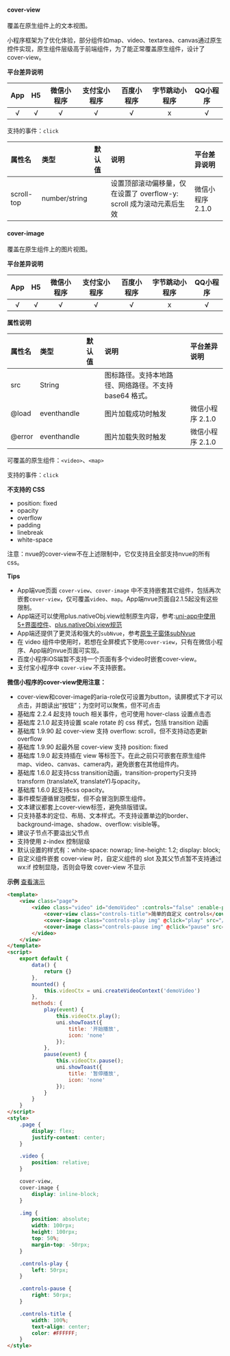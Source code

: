 #### cover-view
覆盖在原生组件上的文本视图。

小程序框架为了优化体验，部分组件如map、video、textarea、canvas通过原生控件实现，原生组件层级高于前端组件，为了能正常覆盖原生组件，设计了cover-view。

**平台差异说明**

|App|H5|微信小程序|支付宝小程序|百度小程序|字节跳动小程序|QQ小程序|
|:-:|:-:|:-:|:-:|:-:|:-:|:-:|
|√|√|√|√|√|x|√|

支持的事件：`click`

|属性名|类型|默认值|说明|平台差异说明|
|:-|:-|:-|:-|:-|
|scroll-top|number/string||设置顶部滚动偏移量，仅在设置了 overflow-y: scroll 成为滚动元素后生效|微信小程序2.1.0|


#### cover-image
覆盖在原生组件上的图片视图。

**平台差异说明**

|App|H5|微信小程序|支付宝小程序|百度小程序|字节跳动小程序|QQ小程序|
|:-:|:-:|:-:|:-:|:-:|:-:|:-:|
|√|√|√|√|√|x|√|

**属性说明**

|属性名|类型|默认值|说明|平台差异说明|
|:-|:-|:-|:-|:-|
|src|String||图标路径。支持本地路径、网络路径。不支持 base64 格式。|
|@load|eventhandle||图片加载成功时触发|微信小程序 2.1.0|
|@error|eventhandle||图片加载失败时触发|微信小程序 2.1.0|


可覆盖的原生组件：`<video>`、`<map>`

支持的事件：`click`

**不支持的 CSS**

- position: fixed
- opacity
- overflow
- padding
- linebreak
- white-space

注意：nvue的cover-view不在上述限制中，它仅支持且全部支持nvue的所有css。

**Tips**

- App端vue页面 `cover-view`、`cover-image` 中不支持嵌套其它组件，包括再次嵌套`cover-view`，仅可覆盖`video`、`map`。App端nvue页面自2.1.5起没有这些限制。
- App端还可以使用plus.nativeObj.view绘制原生内容，参考:[uni-app中使用5+界面控件](https://ask.dcloud.net.cn/article/35036)、[plus.nativeObj.view规范](https://www.html5plus.org/doc/zh_cn/nativeobj.html#plus.nativeObj.View)
- App端还提供了更灵活和强大的`subNvue`，参考[原生子窗体subNvue](/api/window/subNVues)
- 在 video 组件中使用时，若想在全屏模式下使用`cover-view`，只有在微信小程序、App端的nvue页面可实现。
- 百度小程序iOS端暂不支持一个页面有多个video时嵌套cover-view。
- 支付宝小程序中 `cover-view` 不支持嵌套。

**微信小程序的cover-view使用注意：**
- cover-view和cover-image的aria-role仅可设置为button，读屏模式下才可以点击，并朗读出“按钮”；为空时可以聚焦，但不可点击
- 基础库 2.2.4 起支持 touch 相关事件，也可使用 hover-class 设置点击态
- 基础库 2.1.0 起支持设置 scale rotate 的 css 样式，包括 transition 动画
- 基础库 1.9.90 起 cover-view 支持 overflow: scroll，但不支持动态更新 overflow
- 基础库 1.9.90 起最外层 cover-view 支持 position: fixed
- 基础库 1.9.0 起支持插在 view 等标签下。在此之前只可嵌套在原生组件map、video、canvas、camera内，避免嵌套在其他组件内。
- 基础库 1.6.0 起支持css transition动画，transition-property只支持transform (translateX, translateY)与opacity。
- 基础库 1.6.0 起支持css opacity。
- 事件模型遵循冒泡模型，但不会冒泡到原生组件。
- 文本建议都套上cover-view标签，避免排版错误。
- 只支持基本的定位、布局、文本样式。不支持设置单边的border、background-image、shadow、overflow: visible等。
- 建议子节点不要溢出父节点
- 支持使用 z-index 控制层级
- 默认设置的样式有：white-space: nowrap; line-height: 1.2; display: block;
- 自定义组件嵌套 cover-view 时，自定义组件的 slot 及其父节点暂不支持通过 wx:if 控制显隐，否则会导致 cover-view 不显示

**示例** [查看演示](https://uniapp.dcloud.io/h5/pages/component/cover-view/cover-view)

```html
<template>
	<view class="page">
		<video class="video" id="demoVideo" :controls="false" :enable-progress-gesture="false" src="https://img.cdn.aliyun.dcloud.net.cn/guide/uniapp/%E7%AC%AC1%E8%AE%B2%EF%BC%88uni-app%E4%BA%A7%E5%93%81%E4%BB%8B%E7%BB%8D%EF%BC%89-%20DCloud%E5%AE%98%E6%96%B9%E8%A7%86%E9%A2%91%E6%95%99%E7%A8%8B@20181126-lite.m4v">
			<cover-view class="controls-title">简单的自定义 controls</cover-view>
			<cover-image class="controls-play img" @click="play" src="/static/play.png"></cover-image>
			<cover-image class="controls-pause img" @click="pause" src="/static/pause.png"></cover-image>
		</video>
	</view>
</template>
<script>
	export default {
		data() {
			return {}
		},
		mounted() {
			this.videoCtx = uni.createVideoContext('demoVideo')
		},
		methods: {
			play(event) {
				this.videoCtx.play();
				uni.showToast({
					title: '开始播放',
					icon: 'none'
				});
			},
			pause(event) {
				this.videoCtx.pause();
				uni.showToast({
					title: '暂停播放',
					icon: 'none'
				});
			}
		}
	}
</script>
<style>
	.page {
		display: flex;
		justify-content: center;
	}

	.video {
		position: relative;
	}

	cover-view,
	cover-image {
		display: inline-block;
	}

	.img {
		position: absolute;
		width: 100rpx;
		height: 100rpx;
		top: 50%;
		margin-top: -50rpx;
	}

	.controls-play {
		left: 50rpx;
	}

	.controls-pause {
		right: 50rpx;
	}

	.controls-title {
		width: 100%;
		text-align: center;
		color: #FFFFFF;
	}
</style>
```
